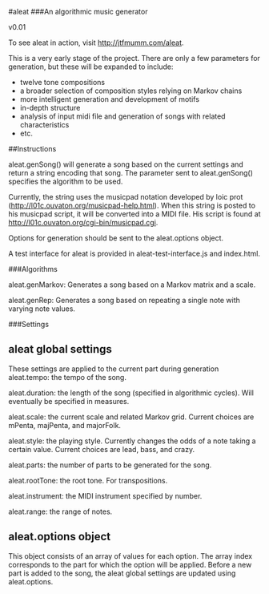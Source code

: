 #aleat
###An algorithmic music generator

v0.01

To see aleat in action, visit http://jtfmumm.com/aleat.

This is a very early stage of the project.  There are only a few
parameters for generation, but these will be expanded to include:

- twelve tone compositions
- a broader selection of composition styles relying on Markov chains
- more intelligent generation and development of motifs
- in-depth structure
- analysis of input midi file and generation of songs with related characteristics
- etc.

##Instructions

aleat.genSong() will generate a song based on the current settings and return a string
encoding that song.  The parameter sent to aleat.genSong() specifies the algorithm to
be used.

Currently, the string uses the musicpad notation developed by loic prot
(http://l01c.ouvaton.org/musicpad-help.html).  When this string is posted to his
musicpad script, it will be converted into a MIDI file.  His script is found at
http://l01c.ouvaton.org/cgi-bin/musicpad.cgi.

Options for generation should be sent to the aleat.options object.

A test interface for aleat is provided in aleat-test-interface.js and index.html.

###Algorithms

aleat.genMarkov: Generates a song based on a Markov matrix and a scale.

aleat.genRep: Generates a song based on repeating a single note with varying note values.

###Settings

## aleat global settings

These settings are applied to the current part during generation
aleat.tempo: the tempo of the song.

aleat.duration: the length of the song (specified in algorithmic cycles).  Will eventually be
specified in measures.

aleat.scale: the current scale and related Markov grid.  Current choices are mPenta, majPenta,
and majorFolk.

aleat.style: the playing style.  Currently changes the odds of a note taking a certain value.
Current choices are lead, bass, and crazy.

aleat.parts: the number of parts to be generated for the song.

aleat.rootTone: the root tone.  For transpositions.

aleat.instrument: the MIDI instrument specified by number.

aleat.range: the range of notes.

## aleat.options object

This object consists of an array of values for each option.  The array index corresponds to the part for which
the option will be applied.  Before a new part is added to the song, the aleat global settings are updated using
aleat.options.




